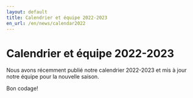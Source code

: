 ```yaml
---
layout: default
title: Calendrier et équipe 2022-2023
en_url: /en/news/calendar2022
---
```

# Calendrier et équipe 2022-2023

Nous avons récemment publié notre calendrier 2022-2023 et mis à jour notre 
équipe pour la nouvelle saison.

Bon codage!